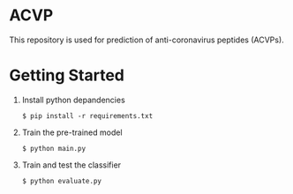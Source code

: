 # ACVP

This repository is used for prediction of anti-coronavirus peptides (ACVPs).

# Getting Started

1. Install python depandencies

    ```
    $ pip install -r requirements.txt
    ```

2. Train the pre-trained model

    ```
    $ python main.py
    ```

3. Train and test the classifier

    ```
    $ python evaluate.py
    ```
